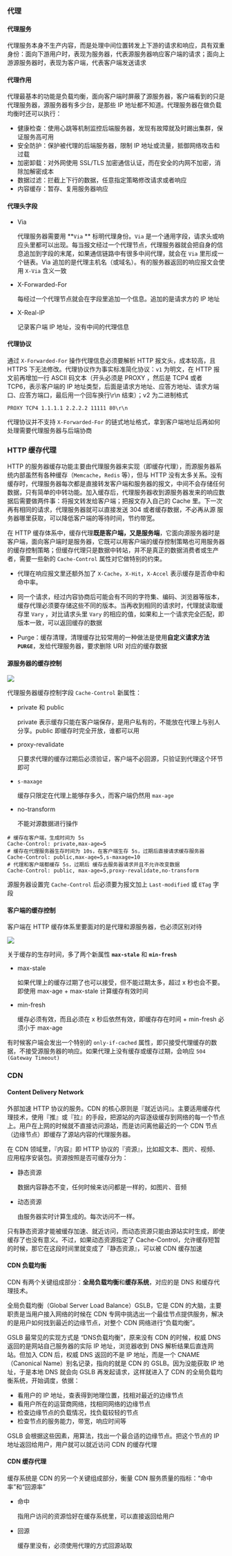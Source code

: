 ### 代理

#### 代理服务

代理服务本身不生产内容，而是处理中间位置转发上下游的请求和响应，具有双重身份：面向下游用户时，表现为服务器，代表源服务器响应客户端的请求；面向上游源服务器时，表现为客户端，代表客户端发送请求

#### 代理作用

代理最基本的功能是负载均衡，面向客户端时屏蔽了源服务器，客户端看到的只是代理服务器，源服务器有多少台，是那些 IP 地址都不知道。代理服务器在做负载均衡时还可以执行：

* 健康检查：使用心跳等机制监控后端服务器，发现有故障就及时踢出集群，保证服务高可用
* 安全防护：保护被代理的后端服务器，限制 IP 地址或流量，抵御网络攻击和过载
* 加密卸载：对外网使用 SSL/TLS 加密通信认证，而在安全的内网不加密，消除加解密成本
* 数据过滤：拦截上下行的数据，任意指定策略修改请求或者响应
* 内容缓存：暂存、复用服务器响应

#### 代理头字段

* Via

  代理服务器需要用 **`Via` ** 标明代理身份。`Via` 是一个通用字段，请求头或响应头里都可以出现。每当报文经过一个代理节点，代理服务器就会把自身的信息追加到字段的末尾，如果通信链路中有很多中间代理，就会在 `Via` 里形成一个链表。Via 追加的是代理主机名（或域名）。有的服务器返回的响应报文会使用 `X-Via` 含义一致

* X-Forwarded-For

  每经过一个代理节点就会在字段里追加一个信息。追加的是请求方的 IP 地址

* X-Real-IP

  记录客户端 IP 地址，没有中间的代理信息

#### 代理协议

通过 `X-Forwarded-For` 操作代理信息必须要解析 HTTP 报文头，成本较高，且 HTTPS 下无法修改。代理协议作为事实标准简化协议：`v1` 为明文，在 HTTP 报文前再增加一行 ASCII  码文本（开头必须是 PROXY ，然后是 TCP4 或者 TCP6，表示客户端的 IP  地址类型，后面是请求方地址、应答方地址、请求方端口、应答方端口，最后用一个回车换行\r\n 结束）；v2 为二进制格式

```http
PROXY TCP4 1.1.1.1 2.2.2.2 11111 80\r\n
```

代理协议并不支持 `X-Forwarded-For` 的链式地址格式，拿到客户端地址后再如何处理需要代理服务器与后端协商

### HTTP 缓存代理

HTTP 的服务器缓存功能主要由代理服务器来实现（即缓存代理），而源服务器系统内部虽然有各种缓存（`Memcache`，`Redis` 等），但与 HTTP 没有太多关系。没有缓存时，代理服务器每次都是直接转发客户端和服务器的报文，中间不会存储任何数据，只有简单的中转功能。加入缓存后，代理服务器收到源服务器发来的响应数据后需要做两件事：将报文转发给客户端；把报文存入自己的 Cache 里。下一次再有相同的请求，代理服务器就可以直接发送 304 或者缓存数据，不必再从源 服务器哪里获取，可以降低客户端的等待时间，节约带宽。

在 HTTP 缓存体系中，缓存代理**既是客户端，又是服务端**，它面向源服务器时是客户端，面向客户端时是服务器，它既可以用客户端的缓存控制策略也可用服务器的缓存控制策略；但缓存代理只是数据中转站，并不是真正的数据消费者或生产者，需要一些新的 `Cache-Control` 属性对它做特别的约束。

* 代理在响应报文里还额外加了 `X-Cache`，`X-Hit`，`X-Accel` 表示缓存是否命中和命中率。

* 同一个请求，经过内容协商后可能会有不同的字符集、编码、浏览器等版本，缓存代理必须要存储这些不同的版本。当再收到相同的请求时，代理就读取缓存里 `Vary` ，对比请求头里 `Vary` 的相应的值，如果和上一个请求完全匹配，即版本一致，可以返回缓存的数据

* Purge：缓存清理，清理缓存比较常用的一种做法是使用**自定义请求方法 `PURGE`**，发给代理服务器，要求删除 URI 对应的缓存数据

#### 源服务器的缓存控制

![](../Images/服务器完整缓存控制策略.png)

代理服务器缓存控制字段 `Cache-Control` 新属性：

* private 和 public

  private 表示缓存只能在客户端保存，是用户私有的，不能放在代理上与别人分享。public 即缓存时完全开放，谁都可以用

* proxy-revalidate

  只要求代理的缓存过期后必须验证，客户端不必回源，只验证到代理这个环节即可

* `s-maxage`

  缓存只限定在代理上能够存多久，而客户端仍然用 `max-age`

* no-transform

  不能对源数据进行操作

```http
# 缓存在客户端，生成时间为 5s
Cache-Control: private,max-age=5
# 缓存在代理服务器生存时间为 10s，在客户端生存 5s，过期后直接请求缓存服务器
Cache-Control: public,max-age=5,s-maxage=10
# 代理和客户端都缓存 5s，过期后 缓存去服务器请求并且不允许改变数据
Cache-Control: public, max-age=5,proxy-revalidate,no-transform
```

源服务器设置完 `Cache-Control` 后必须要为报文加上 `Last-modified` 或 `ETag` 字段

#### 客户端的缓存控制

客户端在 HTTP 缓存体系里要面对的是代理和源服务器，也必须区别对待

![](../Images/客户端完整缓存策略.png)

关于缓存的生存时间，多了两个新属性 **`max-stale`** 和 **`min-fresh`**

* max-stale

  如果代理上的缓存过期了也可以接受，但不能过期太多，超过 x 秒也会不要。即使用 max-age + max-stale 计算缓存有效时间

* min-fresh

  缓存必须有效，而且必须在 x 秒后依然有效，即缓存存在时间 + min-fresh 必须小于 max-age

有时候客户端会发出一个特别的 `only-if-cached` 属性，即只接受代理缓存的数据，不接受源服务器的响应。如果代理上没有缓存或缓存过期，会响应 `504 (Gateway Timeout)`

### CDN

#### Content Delivery Network

外部加速 HTTP 协议的服务。CDN 的核心原则是『就近访问』。主要适用缓存代理技术，使用『推』或『拉』的手段，把源站的内容逐级缓存到网络的每一个节点上。用户在上网的时候就不直接访问源站，而是访问离他最近的一个 CDN 节点（边缘节点）即缓存了源站内容的代理服务器。

在 CDN 领域里，『内容』即 HTTP 协议的『资源』，比如超文本、图片、视频、应用程序安装包。资源按照是否可缓存分为：

* 静态资源

  数据内容静态不变，任何时候来访问都是一样的，如图片、音频

* 动态资源 

  由服务器实时计算生成的。每次访问不一样。

只有静态资源才能被缓存加速、就近访问，而动态资源只能由源站实时生成，即使缓存了也没有意义。不过，如果动态资源指定了 Cache-Control，允许缓存短暂的时候，那它在这段时间里就变成了『静态资源』，可以被 CDN 缓存加速

#### CDN 负载均衡

CDN 有两个关键组成部分：**全局负载均衡**和**缓存系统**，对应的是 DNS 和缓存代理技术。

全局负载均衡（Global Server Load Balance）GSLB，它是 CDN 的大脑，主要职责是当用户接入网络的时候在 CDN 专网中挑选出一个最佳节点提供服务，解决的是用户如何找到最近的边缘节点，对整个 CDN 网络进行“负载均衡”。

GSLB 最常见的实现方式是 “DNS负载均衡”，原来没有 CDN 的时候，权威 DNS 返回的是网站自己服务器的实际 IP 地址，浏览器收到 DNS 解析结果后直连网站。但加入 CDN 后，权威 DNS 返回的不是 IP 地址，而是一个 CNAME（Canonical Name）别名记录，指向的就是 CDN 的 GSLB。因为没能获取 IP 地址，于是本地 DNS 就会向 GSLB 再发起请求，这样就进入了 CDN 的全局负载均衡系统，开始调度，依据：

* 看用户的 IP 地址，查表得到地理位置，找相对最近的边缘节点
* 看用户所在的运营商网络，找相同网络的边缘节点
* 检查边缘节点的负载情况，找负载较轻的节点
* 检查节点的服务能力，带宽，响应时间等

GSLB 会根据这些因素，用算法，找出一个最合适的边缘节点。把这个节点的 IP 地址返回给用户，用户就可以就近访问 CDN 的缓存代理

#### CDN 缓存代理

缓存系统是 CDN 的另一个关键组成部分，衡量 CDN 服务质量的指标：“命中率”和“回源率”

* 命中

  指用户访问的资源恰好在缓存系统里，可以直接返回给用户

* 回源

  缓存里没有，必须使用代理的方式回源站取




